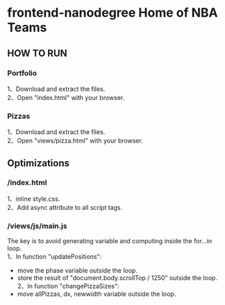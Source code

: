 # frontend-nanodegree Home of NBA Teams


## HOW TO RUN
### Portfolio
1、Download and extract the files. <br>
2、Open "index.html" with your browser.

### Pizzas
1、Download and extract the files. <br>
2、Open "views/pizza.html" with your browser.

## Optimizations
### /index.html
1、inline style.css. <br>
2、Add async attribute to all script tags. <br>
### /views/js/main.js
The key is to avoid generating variable and computing inside the for...in loop. <br>
1、In function "updatePositions": <br>
+ move the phase variable outside the loop.
+ store the result of "document.body.scrollTop / 1250" outside the loop.
2、In function "changePizzaSizes": <br>
+ move allPizzas, dx, newwidth variable outside the loop.
